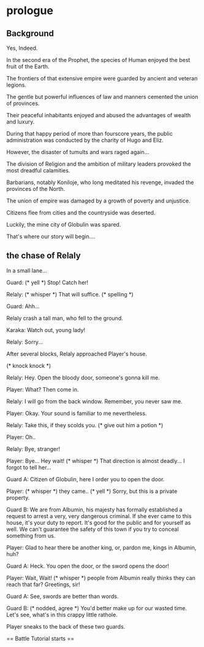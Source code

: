 # prologue

## Background

Yes, Indeed.

In the second era of the Prophet, the species of Human enjoyed the best fruit of the Earth.

The frontiers of that extensive empire were guarded by ancient and veteran legions.

The gentle but powerful influences of law and manners cemented the union of provinces.

Their peaceful inhabitants enjoyed and abused the advantages of wealth and luxury.

During that happy period of more than fourscore years, the public administration was conducted by the charity of Hugo and Eliz.

However, the disaster of tumults and wars raged again...

The division of Religion and the ambition of military leaders provoked the most dreadful calamities.

Barbarians, notably Koniloje, who long meditated his revenge, invaded the provinces of the North.

The union of empire was damaged by a growth of poverty and unjustice.

Citizens flee from cities and the countryside was deserted.

Luckily, the mine city of Globulin was spared.

That's where our story will begin....

## the chase of Relaly

In a small lane...

Guard: (* yell *) Stop! Catch her!

Relaly: (\* whisper \*) That will suffice. (\* spelling \*)

Guard: Ahh...

Relaly crash a tall man, who fell to the ground.

Karaka: Watch out, young lady!

Relaly: Sorry...

After several blocks, Relaly approached Player's house.

(\* knock knock \*)

Relaly: Hey. Open the bloody door, someone's gonna kill me.

Player: What? Then come in.

Relaly: I will go from the back window. Remember, you never saw me.

Player: Okay. Your sound is familiar to me nevertheless.

Relaly: Take this, if they scolds you. (* give out him a potion *)

Player: Oh..

Relaly: Bye, stranger!

Player: Bye... Hey wait! (\* whisper \*) That direction is almost deadly... I forgot to tell her...

Guard A: Citizen of Globulin, here I order you to open the door.

Player: (\* whisper \*) they came.. (\* yell \*) Sorry, but this is a private property.

Guard B: We are from Albumin, his majesty has formally established a request to arrest a very, very dangerous criminal. If she ever came to this house, it's your duty to report. It's good for the public and for yourself as well. We can't guarantee the safety of this town if you try to conceal something from us.

Player: Glad to hear there be another king, or, pardon me, kings in Albumin, huh?

Guard A: Heck. You open the door, or the sword opens the door!

Player: Wait, Wait! (\* whisper \*) people from Albumin really thinks they can reach that far? Greetings, sir!

Guard A: See, swords are better than words.

Guard B: (\* nodded, agree \*) You'd better make up for our wasted time. Let's see, what's in this crappy little rathole.

Player sneaks to the back of these two guards.

== Battle Tutorial starts ==

